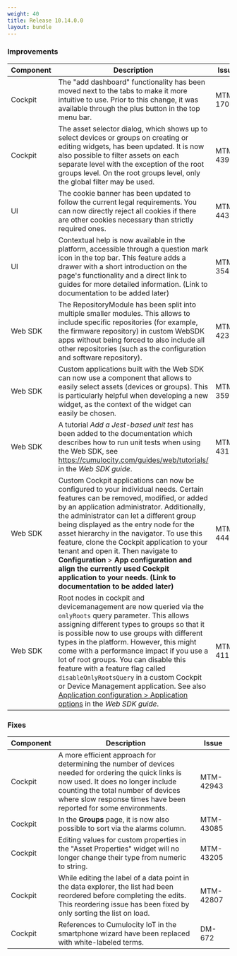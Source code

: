 ```yaml
---
weight: 40
title: Release 10.14.0.0
layout: bundle
---
```


<!--10.13.1.0 - 10.13.135.0 -->

### Improvements

<div><table ><colgroup>
<col style="width: 15%;"><col style="width: 70%;"><col style="width: 15%;"></colgroup>
<thead><tr>
<th>
Component</th>
<th>
Description</th>
<th>
Issue</th>
</tr>
</thead><tbody>

<tr>
<td>
Cockpit</td>
<td> The "add dashboard" functionality has been moved next to the tabs to make it more intuitive to use. Prior to this change, it was available through the plus button in the top menu bar. </td>
<td>
MTM-17098</td>
</tr>

<tr>
<td>
Cockpit</td>
<td> The asset selector dialog, which shows up to select devices or groups on creating or editing widgets, has been updated. It is now also possible to filter assets on each separate level with the exception of the root groups level. On the root groups level, only the global filter may be used. </td>
<td>
MTM-43932</td>
</tr>

<tr>
<td>
UI</td>
<td> The cookie banner has been updated to follow the current legal requirements. You can now directly reject all cookies if there are other cookies necessary than strictly required ones. </td>
<td>
MTM-44393</td>
</tr>

<tr>
<td>
UI</td>
<td> Contextual help is now available in the platform, accessible through a question mark icon in the top bar. This feature adds a drawer with a short introduction on the page's functionality and a direct link to guides for more detailed information. (Link to documentation to be added later) </td>
<td>
MTM-35438</td>
</tr>

<tr>
<td>
Web SDK</td>
<td> The RepositoryModule has been split into multiple smaller modules. This allows to include specific repositories (for example, the firmware repository) in custom WebSDK apps without being forced to also include all other repositories (such as the configuration and software repository). </td>
<td>
MTM-42305</td>
</tr>

<tr>
<td>
Web SDK </td>
<td> Custom applications built with the Web SDK can now use a component that allows to easily select assets (devices or groups). This is particularly helpful when developing a new widget, as the context of the widget can easily be chosen. </td>
<td>
MTM-35915</td>
</tr>

<tr>
<td>
 Web SDK</td>
<td> A tutorial <i>Add a Jest-based unit test</i> has been added to the documentation which describes how to run unit tests when using the Web SDK, see <a href="https://cumulocity.com/guides/10.14.0/web/tutorials/" class="no-ajaxy">https://cumulocity.com/guides/web/tutorials/</a> in the <i>Web SDK guide</i>. </td>
<td>
MTM-43145</td>
</tr>

<tr>
<td>
Web SDK</td>
<td> Custom Cockpit applications can now be configured to your individual needs. Certain features can be removed, modified, or added by an application administrator. Additionally, the administrator can let a different group being displayed as the entry node for the asset hierarchy in the navigator. To use this feature, clone the Cockpit application to your tenant and open it. Then navigate to <b>Configuration</b> > <b><b>App configuration</b> and align the currently used Cockpit application to your needs. (Link to documentation to be added later)</td>
<td>
MTM-44446</td>
</tr>

<tr>
<td>
Web SDK</td>
<td> Root nodes in cockpit and devicemanagement are now queried via the <code>onlyRoots</code> query parameter. This allows assigning different types to groups so that it is possible now to use groups with different types in the platform. However, this might come with a performance impact if you use a lot of root groups. You can disable this feature with a feature flag called <code>disableOnlyRootsQuery</code> in a custom Cockpit or Device Management application. See also <a href="https://cumulocity.com/guides/10.14.0/web/application-configuration/#application-options/" class="no-ajaxy">Application configuration >
Application options</a> in the <i>Web SDK guide</i>. </td>
<td>
MTM-41110</td>
</tr>

</tbody></table></div>


### Fixes

<div><table ><colgroup>
<col style="width: 15%;"><col style="width: 70%;"><col style="width: 15%;"></colgroup>
<thead><tr>
<th>
Component</th>
<th>
Description</th>
<th>
Issue</th>
</tr>
</thead><tbody>

<tr>
<td>
Cockpit</td>
<td> A more efficient approach for determining the number of devices needed for ordering the quick links is now used. It does no longer include counting the total number of devices where slow response times have been reported for some environments. </td>
<td>MTM-42943</td>
</tr>

<tr>
<td>
Cockpit</td>
<td> In the <b>Groups</b> page, it is now also possible to sort via the alarms column. </td>
<td>
MTM-43085</td>
</tr>

<tr>
<td>
Cockpit</td>
<td> Editing values for custom properties in the "Asset Properties" widget will no longer change their type from numeric to string. </td>
<td>
MTM-43205</td>
</tr>

<tr>
<td>
Cockpit</td>
<td> While editing the label of a data point in the data explorer, the list had been reordered before completing the edits. This reordering issue has been fixed by only sorting the list on load. </td>
<td>
MTM-42807</td>
</tr>

<tr>
<td>
Cockpit</td>
<td> References to Cumulocity IoT in the smartphone wizard have been replaced with white-labeled terms. </td>
<td>
DM-672</td>
</tr>

</tbody></table></div>
